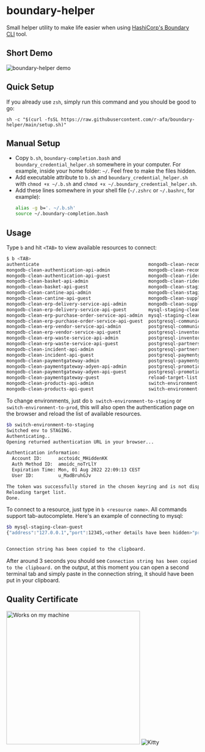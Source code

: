 # boundary-helper
Small helper utility to make life easier when using [HashiCorp's Boundary CLI](https://www.boundaryproject.io/) tool.

## Short Demo
![boundary-helper demo](https://github.com/r-afa/boundary-helper/blob/main/boundary-helper-demo.gif)

## Quick Setup
If you already use `zsh`, simply run this command and you should be good to go:
```console
sh -c "$(curl -fsSL https://raw.githubusercontent.com/r-afa/boundary-helper/main/setup.sh)"
```

## Manual Setup
- Copy `b.sh`, `boundary-completion.bash` and `boundary_credential_helper.sh` somewhere in your computer. For example, inside your home folder: `~/`.
  Feel free to make the files hidden.
- Add executable attribute to `b.sh` and `boundary_credential_helper.sh` with `chmod +x ~/.b.sh` and `chmod +x ~/.boundary_credential_helper.sh`.
- Add these lines somewhere in your shell file (`~/.zshrc` or `~/.bashrc`, for example):
  ```bash
  alias -g b='. ~/.b.sh'
  source ~/.boundary-completion.bash
  ```

## Usage
Type `b` and hit `<TAB>` to view available resources to connect:
```bash
$ b <TAB>
authenticate                                        mongodb-clean-recommendations-service-api-admin   
mongodb-clean-authentication-api-admin              mongodb-clean-recommendations-service-api-guest   
mongodb-clean-authentication-api-guest              mongodb-clean-rider-api-admin                     
mongodb-clean-basket-api-admin                      mongodb-clean-rider-api-guest                     
mongodb-clean-basket-api-guest                      mongodb-clean-staging-admin                       
mongodb-clean-cantine-api-admin                     mongodb-clean-staging-guest                       
mongodb-clean-cantine-api-guest                     mongodb-clean-supplier-statistics-api-admin       
mongodb-clean-erp-delivery-service-api-admin        mongodb-clean-supplier-statistics-api-guest       
mongodb-clean-erp-delivery-service-api-guest        mysql-staging-clean-admin                         
mongodb-clean-erp-purchase-order-service-api-admin  mysql-staging-clean-guest                         
mongodb-clean-erp-purchase-order-service-api-guest  postgresql-communications-clean-admin             
mongodb-clean-erp-vendor-service-api-admin          postgresql-communications-clean-guest             
mongodb-clean-erp-vendor-service-api-guest          postgresql-inventory-service-api-clean-admin      
mongodb-clean-erp-waste-service-api-admin           postgresql-inventory-service-api-clean-guest      
mongodb-clean-erp-waste-service-api-guest           postgresql-partnership-integration-api-clean-admin
mongodb-clean-incident-api-admin                    postgresql-partnership-integration-api-clean-guest
mongodb-clean-incident-api-guest                    postgresql-paymentgateway-clean-admin             
mongodb-clean-paymentgateway-admin                  postgresql-paymentgateway-clean-guest             
mongodb-clean-paymentgateway-adyen-api-admin        postgresql-promotions-clean-admin                 
mongodb-clean-paymentgateway-adyen-api-guest        postgresql-promotions-clean-guest                 
mongodb-clean-paymentgateway-guest                  reload-target-list                                
mongodb-clean-products-api-admin                    switch-environment-to-prod                        
mongodb-clean-products-api-guest                    switch-environment-to-staging 
```

To change environments, just do `b switch-environment-to-staging` or `switch-environment-to-prod`, this will also open the authentication page on the browser and reload the list of available resources.
```bash
$b switch-environment-to-staging
Switched env to STAGING.
Authenticating..
Opening returned authentication URL in your browser...

Authentication information:
  Account ID:      acctoidc_MHiddenKK
  Auth Method ID:  amoidc_noTrLlY
  Expiration Time: Mon, 01 Aug 2022 22:09:13 CEST
  User ID:         u_MadBruhGJv

The token was successfully stored in the chosen keyring and is not displayed here.
Reloading target list.
Done.
```

To connect to a resource, just type in `b <resource name>`. All commands support tab-autocomplete. Here's an example of connecting to mysql:
```bash
$b mysql-staging-clean-guest
{"address":"127.0.0.1","port":12345,<other details have been hidden>"protocol":"tcp","expiration":}]


Connection string has been copied to the clipboard.
```
After around 3 seconds you should see `Connection string has been copied to the clipboard.` on the output, at this moment you can open a second terminal tab and simply paste in the connection string, it should have been put in your clipboard.

## Quality Certificate
<img src="https://github.com/rafa-o/devtools/blob/img/img/works_on_my_machine.png" width="350" alt="Works on my machine" /> ![Kitty](https://github.com/rafa-o/devtools/blob/img/img/kitty_paws.gif)